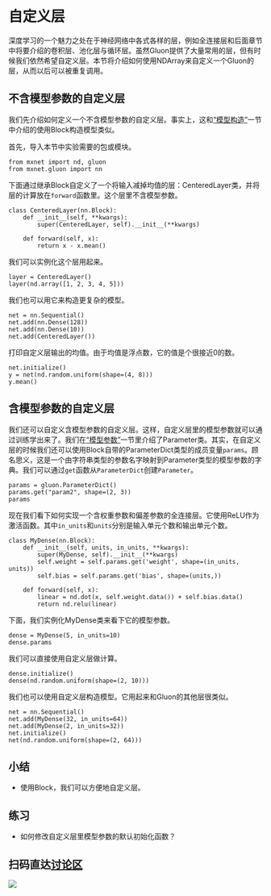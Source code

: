 # 自定义层

深度学习的一个魅力之处在于神经网络中各式各样的层，例如全连接层和后面章节中将要介绍的卷积层、池化层与循环层。虽然Gluon提供了大量常用的层，但有时候我们依然希望自定义层。本节将介绍如何使用NDArray来自定义一个Gluon的层，从而以后可以被重复调用。


## 不含模型参数的自定义层

我们先介绍如何定义一个不含模型参数的自定义层。事实上，这和[“模型构造”](block.md)一节中介绍的使用Block构造模型类似。

首先，导入本节中实验需要的包或模块。

```{.python .input}
from mxnet import nd, gluon
from mxnet.gluon import nn
```

下面通过继承Block自定义了一个将输入减掉均值的层：CenteredLayer类，并将层的计算放在`forward`函数里。这个层里不含模型参数。

```{.python .input  n=1}
class CenteredLayer(nn.Block):
    def __init__(self, **kwargs):
        super(CenteredLayer, self).__init__(**kwargs)

    def forward(self, x):
        return x - x.mean()
```

我们可以实例化这个层用起来。

```{.python .input  n=2}
layer = CenteredLayer()
layer(nd.array([1, 2, 3, 4, 5]))
```

我们也可以用它来构造更复杂的模型。

```{.python .input  n=3}
net = nn.Sequential()
net.add(nn.Dense(128))
net.add(nn.Dense(10))
net.add(CenteredLayer())
```

打印自定义层输出的均值。由于均值是浮点数，它的值是个很接近0的数。

```{.python .input  n=4}
net.initialize()
y = net(nd.random.uniform(shape=(4, 8)))
y.mean()
```

## 含模型参数的自定义层

我们还可以自定义含模型参数的自定义层。这样，自定义层里的模型参数就可以通过训练学出来了。我们在[“模型参数”](parameters.md)一节里介绍了Parameter类。其实，在自定义层的时候我们还可以使用Block自带的ParameterDict类型的成员变量`params`。顾名思义，这是一个由字符串类型的参数名字映射到Parameter类型的模型参数的字典。我们可以通过`get`函数从`ParameterDict`创建`Parameter`。

```{.python .input  n=7}
params = gluon.ParameterDict()
params.get("param2", shape=(2, 3))
params
```

现在我们看下如何实现一个含权重参数和偏差参数的全连接层。它使用ReLU作为激活函数。其中`in_units`和`units`分别是输入单元个数和输出单元个数。

```{.python .input  n=19}
class MyDense(nn.Block):
    def __init__(self, units, in_units, **kwargs):
        super(MyDense, self).__init__(**kwargs)
        self.weight = self.params.get('weight', shape=(in_units, units))
        self.bias = self.params.get('bias', shape=(units,))        

    def forward(self, x):
        linear = nd.dot(x, self.weight.data()) + self.bias.data()
        return nd.relu(linear)
```

下面，我们实例化MyDense类来看下它的模型参数。

```{.python .input}
dense = MyDense(5, in_units=10)
dense.params
```

我们可以直接使用自定义层做计算。

```{.python .input  n=20}
dense.initialize()
dense(nd.random.uniform(shape=(2, 10)))
```

我们也可以使用自定义层构造模型。它用起来和Gluon的其他层很类似。

```{.python .input  n=19}
net = nn.Sequential()
net.add(MyDense(32, in_units=64))
net.add(MyDense(2, in_units=32))
net.initialize()
net(nd.random.uniform(shape=(2, 64)))
```

## 小结

* 使用Block，我们可以方便地自定义层。


## 练习

* 如何修改自定义层里模型参数的默认初始化函数？


## 扫码直达[讨论区](https://discuss.gluon.ai/t/topic/1256)

![](../img/qr_custom-layer.svg)
